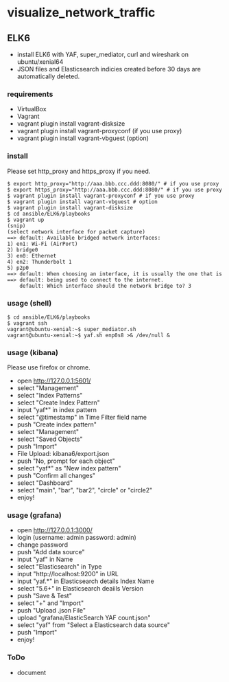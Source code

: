# visualize_network_traffic
## ELK6
* install ELK6 with YAF, super_mediator, curl and wireshark on ubuntu/xenial64
* JSON files and Elasticsearch indicies created before 30 days are automatically deleted.
### requirements
* VirtualBox
* Vagrant
* vagrant plugin install vagrant-disksize
* vagrant plugin install vagrant-proxyconf (if you use proxy)
* vagrant plugin install vagrant-vbguest (option)

### install
Please set http_proxy and https_proxy if you need.

    $ export http_proxy="http://aaa.bbb.ccc.ddd:8080/" # if you use proxy
    $ export https_proxy="http://aaa.bbb.ccc.ddd:8080/" # if you use proxy
    $ vagrant plugin install vagrant-proxyconf # if you use proxy
    $ vagrant plugin install vagrant-vbguest # option
    $ vagrant plugin install vagrant-disksize
    $ cd ansible/ELK6/playbooks
    $ vagrant up
    (snip)
    (select network interface for packet capture)
    ==> default: Available bridged network interfaces:
    1) en1: Wi-Fi (AirPort)
    2) bridge0
    3) en0: Ethernet
    4) en2: Thunderbolt 1
    5) p2p0
    ==> default: When choosing an interface, it is usually the one that is
    ==> default: being used to connect to the internet.
        default: Which interface should the network bridge to? 3

### usage (shell)
    $ cd ansible/ELK6/playbooks
    $ vagrant ssh
    vagrant@ubuntu-xenial:~$ super_mediator.sh
    vagrant@ubuntu-xenial:~$ yaf.sh enp0s8 >& /dev/null &

### usage (kibana)
Please use firefox or chrome.
- open http://127.0.0.1:5601/
- select "Management"
- select "Index Patterns"
- select "Create Index Pattern"
- input "yaf*" in index pattern
- select "@timestamp" in Time Filter field name
- push "Create index pattern"
- select "Management"
- select "Saved Objects"
- push "Import"
- File Upload: kibana6/export.json
- push "No, prompt for each object"
- select "yaf*" as "New index pattern"
- push "Confirm all changes"
- select "Dashboard"
- select "main", "bar", "bar2", "circle" or "circle2"
- enjoy!

### usage (grafana)
- open http://127.0.0.1:3000/
- login (username: admin password: admin)
- change password
- push "Add data source"
- input "yaf" in Name
- select "Elasticsearch" in Type
- input "http://localhost:9200" in URL
- input "yaf.*" in Elasticsearch details Index Name
- select "5.6+" in Elasticsearch deaiils Version
- push "Save & Test"
- select "+" and "Import"
- push "Upload .json File"
- upload "grafana/ElasticSearch YAF count.json"
- select "yaf" from "Select a Elasticsearch data source"
- push "Import"
- enjoy!

### ToDo
- document
